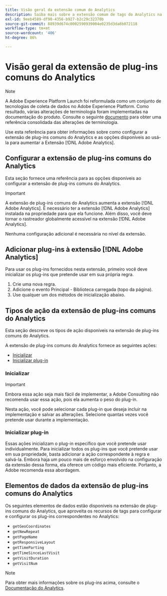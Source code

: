 ```yaml
---
title: Visão geral da extensão comum do Analytics
description: Saiba mais sobre a extensão comum de tags do Analytics na Adobe Experience Platform.
exl-id: 9eeb4589-df90-4356-b927-b2c29c32370b
source-git-commit: 88939d674c0002590939004e0235d3da8b072118
workflow-type: tm+mt
source-wordcount: '406'
ht-degree: 86%

---
```


# Visão geral da extensão de plug-ins comuns do Analytics

>[!NOTE]
>
>A Adobe Experience Platform Launch foi reformulada como um conjunto de tecnologias de coleta de dados no Adobe Experience Platform. Como resultado, várias alterações de terminologia foram implementadas na documentação do produto. Consulte o seguinte [documento](../../../term-updates.md) para obter uma referência consolidada das alterações de terminologia.

Use esta referência para obter informações sobre como configurar a extensão de plug-ins comuns do Analytics e as opções disponíveis ao usá-la para aumentar a Extensão [!DNL Adobe Analytics].

## Configurar a extensão de plug-ins comuns do Analytics

Esta seção fornece uma referência para as opções disponíveis ao configurar a extensão de plug-ins comuns do Analytics.

>[!IMPORTANT]
>
>A extensão de plug-ins comuns do Analytics aumenta a extensão [!DNL Adobe Analytics]. É necessário ter a extensão [!DNL Adobe Analytics] instalada na propriedade para que ela funcione. Além disso, você deve tornar o rastreador globalmente acessível na extensão [!DNL Adobe Analytics].

Nenhuma configuração adicional é necessária no nível da extensão.

## Adicionar plug-ins à extensão [!DNL Adobe Analytics]

Para usar os plug-ins fornecidos nesta extensão, primeiro você deve inicializar os plug-ins que pretende usar em sua própria regra.

1. Crie uma nova regra.
1. Adicione o evento Principal - Biblioteca carregada (topo da página).
1. Use qualquer um dos métodos de inicialização abaixo.

## Tipos de ação da extensão de plug-ins comuns do Analytics

Esta seção descreve os tipos de ação disponíveis na extensão de plug-ins comuns do Analytics.

A extensão de plug-ins comuns do Analytics fornece as seguintes ações:

* [Inicializar](#initialize)
* [Inicializar plug-in](#initialize-plugin)

### Inicializar

>[!IMPORTANT]
>
>Embora essa ação seja mais fácil de implementar, a Adobe Consulting não recomenda usar essa ação, pois ela aumenta o peso do plug-in.

Nesta ação, você pode selecionar cada plug-in que deseja incluir na implementação e salvar as alterações. Selecione quantas vezes você pretende usar durante a implementação.

### Inicializar plug-in

Essas ações inicializam o plug-in específico que você pretende usar individualmente. Para inicializar todos os plug-ins que você pretende usar em sua propriedade, basta adicionar a ação correspondente à regra e salvá-la. Embora haja um pouco mais de esforço envolvido na configuração da extensão dessa forma, ela oferece um código mais eficiente. Portanto, a Adobe recomenda essa abordagem.

## Elementos de dados da extensão de plug-ins comuns do Analytics

Os seguintes elementos de dados estão disponíveis na extensão de plug-ins comuns do Analytics, que aproveita os recursos de tags para configurar e configurar os plug-ins correspondentes no Analytics:

* `getGeoCoordinates`
* `getNewRepeat`
* `getPageName`
* `getResponsiveLayout`
* `getTimeParting`
* `getTimeSinceLastVisit`
* `getVisitDuration`
* `getVisitNum`

>[!NOTE]
>
>Para obter mais informações sobre os plug-ins acima, consulte o [Documentação do Analytics](https://experienceleague.adobe.com/docs/analytics/implementation/vars/plugins/impl-plugins.html?lang=pt-BR).
